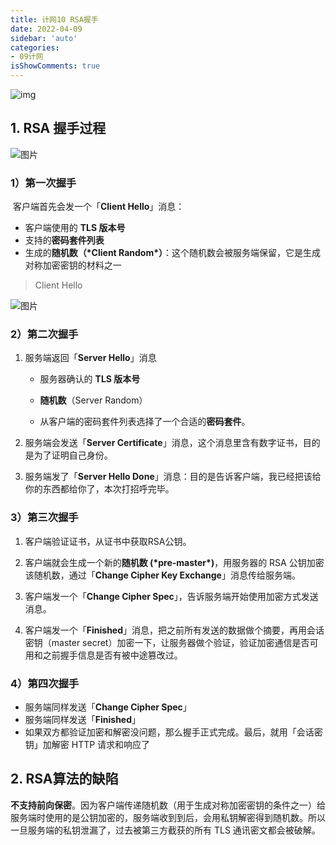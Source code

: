 ```yaml
---
title: 计网10 RSA握手
date: 2022-04-09
sidebar: 'auto'
categories:
- 09计网
isShowComments: true
---
```


![img](https://cdn.jsdelivr.net/gh/option-star/imgs/202204091522780.png)

## 1. RSA 握手过程

![图片](https://cdn.jsdelivr.net/gh/option-star/imgs/202204091325954.png)

### 1）第一次握手

​	客户端首先会发一个「**Client Hello**」消息：

- 客户端使用的 **TLS 版本号**
- 支持的**密码套件列表**
- 生成的**随机数（\*Client Random\*）**：这个随机数会被服务端保留，它是生成对称加密密钥的材料之一

> Client Hello

![图片](https://cdn.jsdelivr.net/gh/option-star/imgs/202204091325971.png)



### 2）第二次握手

1. 服务端返回「**Server Hello**」消息

   - 服务器确认的 **TLS 版本号**

   - **随机数**（Server Random）

   - 从客户端的密码套件列表选择了一个合适的**密码套件**。

2. 服务端会发送「**Server Certificate**」消息，这个消息里含有数字证书，目的是为了证明自己身份。

4. 服务端发了「**Server Hello Done**」消息：目的是告诉客户端，我已经把该给你的东西都给你了，本次打招呼完毕。



### 3）第三次握手

1. 客户端验证证书，从证书中获取RSA公钥。
2. 客户端就会生成一个新的**随机数 (\*pre-master\*)**，用服务器的 RSA 公钥加密该随机数，通过「**Change Cipher Key Exchange**」消息传给服务端。

3. 客户端发一个「**Change Cipher Spec**」，告诉服务端开始使用加密方式发送消息。

4. 客户端发一个「**Finished**」消息，把之前所有发送的数据做个摘要，再用会话密钥（master secret）加密一下，让服务器做个验证，验证加密通信是否可用和之前握手信息是否有被中途篡改过。



### 4）第四次握手

- 服务端同样发送「**Change Cipher Spec**」
- 服务端同样发送「**Finished**」
- 如果双方都验证加密和解密没问题，那么握手正式完成。最后，就用「会话密钥」加解密 HTTP 请求和响应了



## 2. RSA算法的缺陷

​	**不支持前向保密**。因为客户端传递随机数（用于生成对称加密密钥的条件之一）给服务端时使用的是公钥加密的，服务端收到到后，会用私钥解密得到随机数。所以一旦服务端的私钥泄漏了，过去被第三方截获的所有 TLS 通讯密文都会被破解。 

 
